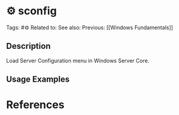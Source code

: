 # ⚙️ sconfig

Tags: #⚙️
Related to:
See also:
Previous: [[Windows Fundamentals]]

## Description

Load Server Configuration menu in Windows Server Core.

## Usage Examples

### 

# References